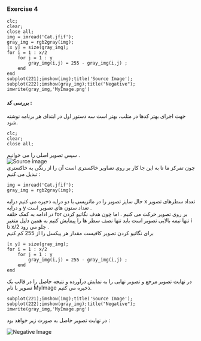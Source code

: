 ### Exercise 4
```
clc;
clear;
close all;
img = imread('Cat.jfif');
gray_img = rgb2gray(img);
[x y] = size(gray_img);
for i = 1 : x/2
    for j = 1 : y
        gray_img(i,j) = 255 - gray_img(i,j) ;   
    end
end
subplot(221);imshow(img);title('Source Image');
subplot(222);imshow(gray_img);title("Negative");
imwrite(gray_img,'MyImage.png')
```
#### بررسی کد :
جهت اجرای بهتر کدها در متلب، بهتر است سه دستور اول در ابتدای هر برنامه نوشته شود. 
```
clc;
clear;
close all;
```
سپس تصوير اصلی را می خوانیم .
<br/>
 ![Source image]()
<br/>
چون تمرکز ما تا به این جا کار بر روی تصاویر خاکستری است آن را از رنگی به خاکستری تبدیل می کنیم :

```
img = imread('Cat.jfif');
gray_img = rgb2gray(img);
```
حال سایز تصویر را در ماتریسی با دو درایه ذخیره می کنیم درایه x تعداد سطرهای تصویر و درایه y تعداد ستون های تصویر است .
<br/>
در ادامه به کمک حلقه for بر روی تصویر حرکت می کنیم .
اما چون هدف نگاتیو کردن تنها نیمه بالایی تصویر است باید تنها نصف سطر ها را پیمایش کنیم به همین دلیل متغیر i تا x/2 جلو می رود .
<br/>
برای نگاتیو کردن تصویر کافیست مقدار هر پیکسل را از 255 کم کنیم
```
[x y] = size(gray_img);
for i = 1 : x/2
    for j = 1 : y
        gray_img(i,j) = 255 - gray_img(i,j) ;   
    end
end
```
در نهایت تصویر مرجع و تصویر نهایی را به نمایش درآورده و نتیجه حاصل را  در قالب یک تصویر با نام MyImage ذخیره می کنیم.

```
subplot(221);imshow(img);title('Source Image');
subplot(222);imshow(gray_img);title("Negative");
imwrite(gray_img,'MyImage.png')
```
در نهايت تصویر حاصل به صورت زیر خواهد بود :
 
 ![Negative Image]()
